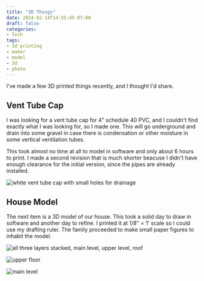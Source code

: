 ```yaml
---
title: "3D Things"
date: 2024-02-14T14:55:45-07:00
draft: false
categories:
- Tech
tags:
- 3d printing
- maker
- model
- 3d
- photo
---
```


I've made a few 3D printed things recently, and I thought I'd share.

<!--more-->

## Vent Tube Cap

I was looking for a vent tube cap for 4" schedule 40 PVC, and I couldn't find exactly what I was looking for, so I made one. This will go underground and drain into some gravel in case there is condensation or other moisture in some vertical ventilation tubes.

This took almost no time at all to model in software and only about 6 hours to print. I made a second revision that is much shorter beacuse I didn't have enough clearance for the initial version, since the pipes are already installed.

![white vent tube cap with small holes for drainage](/images/IMG_4506.jpeg)

## House Model

The next item is a 3D model of our house. This took a solid day to draw in software and another day to refine. I printed it at 1/8" = 1' scale so I could use my drafting ruler. The family proceeded to make small paper figures to inhabit the model.

![all three layers stacked, main level, upper level, roof](/images/IMG_4507.jpeg)

![upper floor](/images/IMG_4508.jpeg)

![main level](/images/IMG_4509.jpeg)